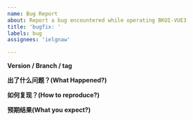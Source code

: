 ```yaml
---
name: Bug Report
about: Report a bug encountered while operating BKUI-VUE3
title: 'bugfix: '
labels: bug
assignees: 'ielgnaw'

---
```


**Version / Branch / tag**


**出了什么问题？(What Happened?)**


**如何复现？(How to reproduce?)**


**预期结果(What you expect?)**
